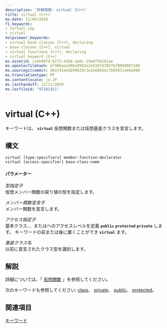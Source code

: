 ```yaml
---
description: '詳細情報: virtual (C++)'
title: virtual (C++)
ms.date: 11/04/2016
f1_keywords:
- virtual_cpp
- virtual
helpviewer_keywords:
- virtual base classes [C++], declaring
- base classes [C++], virtual
- virtual functions [C++], declaring
- virtual keyword [C++]
ms.assetid: c2eb987d-6cf3-43b6-aa0c-29a6f561b1ae
ms.openlocfilehash: bf90baa1d9be9992e2e516743857bf8889087188
ms.sourcegitcommit: d6af41e42699628c3e2e6063ec7b03931a49a098
ms.translationtype: MT
ms.contentlocale: ja-JP
ms.lasthandoff: 12/11/2020
ms.locfileid: "97161351"
---
```

# <a name="virtual-c"></a>virtual (C++)

キーワードは、 **`virtual`** 仮想関数または仮想基底クラスを宣言します。

## <a name="syntax"></a>構文

```
virtual [type-specifiers] member-function-declarator
virtual [access-specifier] base-class-name
```

#### <a name="parameters"></a>パラメーター

*型指定子*<br/>
仮想メンバー関数の戻り値の型を指定します。

*メンバー関数宣言子*<br/>
メンバー関数を宣言します。

*アクセス指定子*<br/>
基本クラス、、またはへのアクセスレベルを定義 **`public`** **`protected`** **`private`** します。 キーワードの前または後に置くことができ **`virtual`** ます。

*基底クラス名*<br/>
以前に宣言されたクラス型を識別します。

## <a name="remarks"></a>解説

詳細については、「 [仮想関数](../cpp/virtual-functions.md) 」を参照してください。

次のキーワードも参照してください: [class](../cpp/class-cpp.md)、 [private](../cpp/private-cpp.md)、 [public](../cpp/public-cpp.md)、 [protected](../cpp/protected-cpp.md)。

## <a name="see-also"></a>関連項目

[キーワード](../cpp/keywords-cpp.md)
